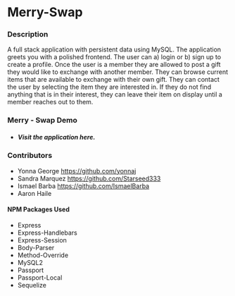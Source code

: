 # **Merry-Swap**


### **Description**

A full stack application with persistent data using MySQL.  The application greets you with a polished frontend. The user can a) login or b) sign up to create a profile. Once the user is a member they are allowed to post a gift they would like to exchange with another member. They can browse current items that are available to exchange with their own gift. They can contact the user by selecting the item they are interested in. If they do not find anything that is in their interest, they can leave their item on display until a member reaches out to them. 



### Merry - Swap Demo

* ##### Visit the application here. 


### Contributors

* Yonna George https://github.com/yonnaj
* Sandra Marquez https://github.com/Starseed333
* Ismael Barba https://github.com/IsmaelBarba
* Aaron Haile

#### NPM Packages Used

* Express
* Express-Handlebars
* Express-Session
* Body-Parser
* Method-Override
* MySQL2
* Passport
* Passport-Local
* Sequelize